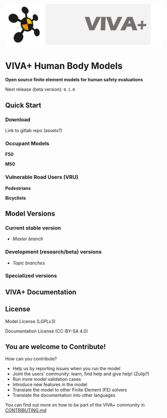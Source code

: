 
![viva-plus-logo](images/VIVA-plus-logo.png)

# **VIVA+ Human Body Models**

**Open source finite element models for human safety evaluations**

Next release (beta version): `0.1.0`

## **Quick Start**



### Download

Link to gitlab repo (assets?)



### Occupant Models

**F50**

**M50**

### Vulnerable Road Users (VRU)

**Pedestrians**

**Bicyclists**

## **Model Versions**

### Current stable version

- *Master branch*

### Development (research/beta) versions

- *Topic branches*

### Specialized versions


## **VIVA+ Documentation**

## **License**

Model License (LGPLv3)

Documentation License (CC-BY-SA 4.0)

## **You are welcome to Contribute!**

How can you contribute?

- Help us by reporting issues when you run the model
- Joint the users' community: learn, find help and give help! (Zulip?)
- Run more model validation cases
- Introduce new features in the model
- Translate the model to other Finite Element (FE) solvers
- Translate the documentation into other languages

You can find out more on how to be part of the VIVA+ community in
[CONTRIBUTING.md](../../CONTRIBUTING.md)
